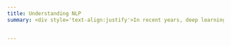 ```yaml
---
title: Understanding NLP
summary: <div style='text-align:justify'>In recent years, deep learning became the leading machine learning technology in NLP. Despite its wide adoption in NLP, the theory of deep learning lags behind its empirical success, as many engineered systems are in commercial use without a solid scientific basis for their operation. Our research aims to <b>bridge the gap between theory and practice</b>. I devise mathematical theories that link deep neural models to classical NLP models, such as weighted finite-state automata. Click <a href='tag/understanding_models/'>here</a> for more details.</div>


---
```

